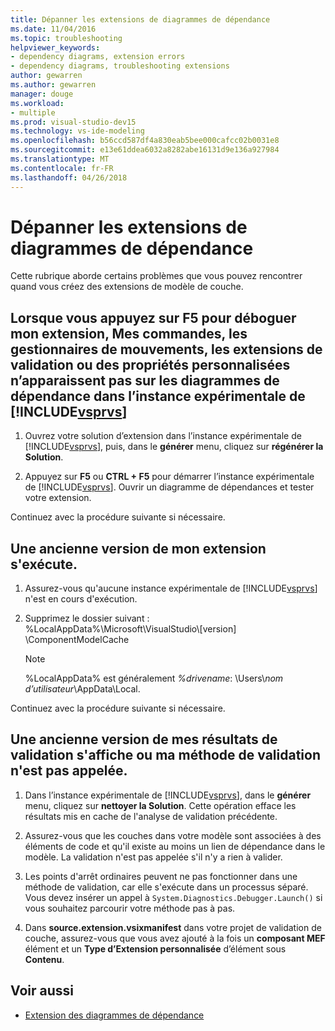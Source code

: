 ```yaml
---
title: Dépanner les extensions de diagrammes de dépendance
ms.date: 11/04/2016
ms.topic: troubleshooting
helpviewer_keywords:
- dependency diagrams, extension errors
- dependency diagrams, troubleshooting extensions
author: gewarren
ms.author: gewarren
manager: douge
ms.workload:
- multiple
ms.prod: visual-studio-dev15
ms.technology: vs-ide-modeling
ms.openlocfilehash: b56ccd587df4a830eab5bee000cafcc02b0031e8
ms.sourcegitcommit: e13e61ddea6032a8282abe16131d9e136a927984
ms.translationtype: MT
ms.contentlocale: fr-FR
ms.lasthandoff: 04/26/2018
---
```

# <a name="troubleshoot-extensions-for-dependency-diagrams"></a>Dépanner les extensions de diagrammes de dépendance

Cette rubrique aborde certains problèmes que vous pouvez rencontrer quand vous créez des extensions de modèle de couche.

## <a name="when-i-press-f5-to-debug-my-extension-my-commands-gesture-handlers-validation-extensions-or-custom-properties-do-not-appear-on-dependency-diagrams-in-the-experimental-instance-of-includevsprvscode-qualityincludesvsprvsmdmd"></a>Lorsque vous appuyez sur F5 pour déboguer mon extension, Mes commandes, les gestionnaires de mouvements, les extensions de validation ou des propriétés personnalisées n’apparaissent pas sur les diagrammes de dépendance dans l’instance expérimentale de [!INCLUDE[vsprvs](../code-quality/includes/vsprvs_md.md)]

1.  Ouvrez votre solution d’extension dans l’instance expérimentale de [!INCLUDE[vsprvs](../code-quality/includes/vsprvs_md.md)], puis, dans le **générer** menu, cliquez sur **régénérer la Solution**.

2.  Appuyez sur **F5** ou **CTRL + F5** pour démarrer l’instance expérimentale de [!INCLUDE[vsprvs](../code-quality/includes/vsprvs_md.md)]. Ouvrir un diagramme de dépendances et tester votre extension.

 Continuez avec la procédure suivante si nécessaire.

## <a name="an-old-version-of-my-extension-runs"></a>Une ancienne version de mon extension s'exécute.

1.  Assurez-vous qu'aucune instance expérimentale de [!INCLUDE[vsprvs](../code-quality/includes/vsprvs_md.md)] n'est en cours d'exécution.

2.  Supprimez le dossier suivant : %LocalAppData%\Microsoft\VisualStudio\\[version] \ComponentModelCache

    > [!NOTE]
    > %LocalAppData% est généralement *%drivename*: \Users\\*nom d’utilisateur*\AppData\Local.

 Continuez avec la procédure suivante si nécessaire.

## <a name="an-old-version-of-my-validation-results-appears-or-my-validation-method-is-not-called"></a>Une ancienne version de mes résultats de validation s'affiche ou ma méthode de validation n'est pas appelée.

1.  Dans l’instance expérimentale de [!INCLUDE[vsprvs](../code-quality/includes/vsprvs_md.md)], dans le **générer** menu, cliquez sur **nettoyer la Solution**. Cette opération efface les résultats mis en cache de l'analyse de validation précédente.

2.  Assurez-vous que les couches dans votre modèle sont associées à des éléments de code et qu'il existe au moins un lien de dépendance dans le modèle. La validation n'est pas appelée s'il n'y a rien à valider.

3.  Les points d'arrêt ordinaires peuvent ne pas fonctionner dans une méthode de validation, car elle s'exécute dans un processus séparé. Vous devez insérer un appel à `System.Diagnostics.Debugger.Launch()` si vous souhaitez parcourir votre méthode pas à pas.

4.  Dans **source.extension.vsixmanifest** dans votre projet de validation de couche, assurez-vous que vous avez ajouté à la fois un **composant MEF** élément et un **Type d’Extension personnalisée** d’élément sous **Contenu**.

## <a name="see-also"></a>Voir aussi

- [Extension des diagrammes de dépendance](../modeling/extend-layer-diagrams.md)
